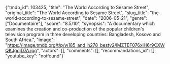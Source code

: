 {"tmdb_id": 103425, "title": "The World According to Sesame Street", "original_title": "The World According to Sesame Street", "slug_title": "the-world-according-to-sesame-street", "date": "2006-05-21", "genre": ["Documentaire"], "score": "8.5/10", "synopsis": "A documentary which examines the creation and co-production of the popular children's television program in three developing countries: Bangladesh, Kosovo and South Africa.", "image": "https://image.tmdb.org/t/p/w185_and_h278_bestv2/lMZTEF076xiH6r9CXWQKJgqjD7A.jpg", "actors": [], "comments": [], "recommandations_id": [], "youtube_key": "notfound"}